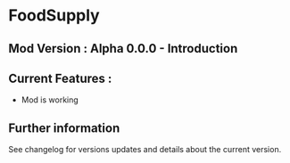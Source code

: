 # FoodSupply

## Mod Version : Alpha 0.0.0 - Introduction

## Current Features :
* Mod is working

## Further information
See changelog for versions updates and details about the current version.
